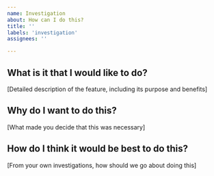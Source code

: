 ```yaml
---
name: Investigation
about: How can I do this?
title: ''
labels: 'investigation'
assignees: ''

---
```


## What is it that I would like to do?
[Detailed description of the feature, including its purpose and benefits]

## Why do I want to do this?
[What made you decide that this was necessary]

## How do I think it would be best to do this?
[From your own investigations, how should we go about doing this]
